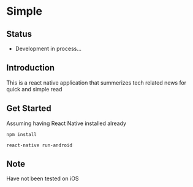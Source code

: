 # Simple

## Status
- Development in process...

## Introduction
This is a react native application that summerizes tech related news for quick and simple read

## Get Started

Assuming having React Native installed already 

`npm install `

`react-native run-android`

## Note
Have not been tested on iOS